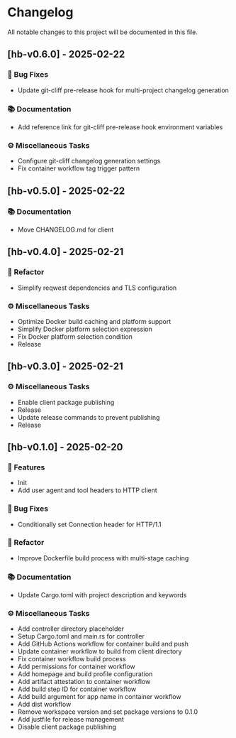 # Changelog

All notable changes to this project will be documented in this file.

## [hb-v0.6.0] - 2025-02-22

### 🐛 Bug Fixes

- Update git-cliff pre-release hook for multi-project changelog generation

### 📚 Documentation

- Add reference link for git-cliff pre-release hook environment variables

### ⚙️ Miscellaneous Tasks

- Configure git-cliff changelog generation settings
- Fix container workflow tag trigger pattern

## [hb-v0.5.0] - 2025-02-22

### 📚 Documentation

- Move CHANGELOG.md for client

## [hb-v0.4.0] - 2025-02-21

### 🚜 Refactor

- Simplify reqwest dependencies and TLS configuration

### ⚙️ Miscellaneous Tasks

- Optimize Docker build caching and platform support
- Simplify Docker platform selection expression
- Fix Docker platform selection condition
- Release

## [hb-v0.3.0] - 2025-02-21

### ⚙️ Miscellaneous Tasks

- Enable client package publishing
- Release
- Update release commands to prevent publishing
- Release

## [hb-v0.1.0] - 2025-02-20

### 🚀 Features

- Init
- Add user agent and tool headers to HTTP client

### 🐛 Bug Fixes

- Conditionally set Connection header for HTTP/1.1

### 🚜 Refactor

- Improve Dockerfile build process with multi-stage caching

### 📚 Documentation

- Update Cargo.toml with project description and keywords

### ⚙️ Miscellaneous Tasks

- Add controller directory placeholder
- Setup Cargo.toml and main.rs for controller
- Add GitHub Actions workflow for container build and push
- Update container workflow to build from client directory
- Fix container workflow build process
- Add permissions for container workflow
- Add homepage and build profile configuration
- Add artifact attestation to container workflow
- Add build step ID for container workflow
- Add build argument for app name in container workflow
- Add dist workflow
- Remove workspace version and set package versions to 0.1.0
- Add justfile for release management
- Disable client package publishing

<!-- generated by git-cliff -->
